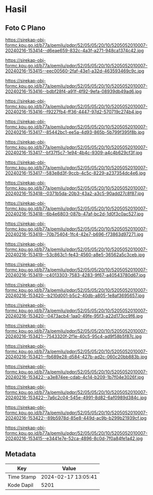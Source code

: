 # Hasil

## Foto C Plano

https://sirekap-obj-formc.kpu.go.id/b77a/pemilu/pdpr/52/05/05/20/10/5205052010007-20240216-153414--d6eae659-832c-4a3f-a271-948ca1374c42.jpg

https://sirekap-obj-formc.kpu.go.id/b77a/pemilu/pdpr/52/05/05/20/10/5205052010007-20240216-153415--eec00560-2faf-43e1-a32d-463593469c9c.jpg

https://sirekap-obj-formc.kpu.go.id/b77a/pemilu/pdpr/52/05/05/20/10/5205052010007-20240216-153416--bdbf28f4-a91f-4f92-9efa-08939db49ad6.jpg

https://sirekap-obj-formc.kpu.go.id/b77a/pemilu/pdpr/52/05/05/20/10/5205052010007-20240216-153416--f9227fb4-ff36-4447-97d2-570719c274b4.jpg

https://sirekap-obj-formc.kpu.go.id/b77a/pemilu/pdpr/52/05/05/20/10/5205052010007-20240216-153417--85442bc1-ee5a-4d93-865b-5b799f395f8b.jpg

https://sirekap-obj-formc.kpu.go.id/b77a/pemilu/pdpr/52/05/05/20/10/5205052010007-20240216-153417--bf37f5c7-1e94-4b4c-9309-a4c4b629cf3f.jpg

https://sirekap-obj-formc.kpu.go.id/b77a/pemilu/pdpr/52/05/05/20/10/5205052010007-20240216-153417--583e8d3f-9ccb-4c5c-8229-a237354dc4e6.jpg

https://sirekap-obj-formc.kpu.go.id/b77a/pemilu/pdpr/52/05/05/20/10/5205052010007-20240216-153418--0371b5da-20b3-43a2-a3c5-90add27c8f87.jpg

https://sirekap-obj-formc.kpu.go.id/b77a/pemilu/pdpr/52/05/05/20/10/5205052010007-20240216-153418--6b4e6803-087b-47af-bc2d-1d0f3c0ac527.jpg

https://sirekap-obj-formc.kpu.go.id/b77a/pemilu/pdpr/52/05/05/20/10/5205052010007-20240216-153419--70b75404-1fc4-42e7-b696-f73863d97271.jpg

https://sirekap-obj-formc.kpu.go.id/b77a/pemilu/pdpr/52/05/05/20/10/5205052010007-20240216-153419--53c863c1-fe43-4560-a8e5-36562a5c3ceb.jpg

https://sirekap-obj-formc.kpu.go.id/b77a/pemilu/pdpr/52/05/05/20/10/5205052010007-20240216-153419--c4013303-7583-4283-9f67-a40543780d67.jpg

https://sirekap-obj-formc.kpu.go.id/b77a/pemilu/pdpr/52/05/05/20/10/5205052010007-20240216-153420--b210d001-b5c2-40db-a805-1e8af3695657.jpg

https://sirekap-obj-formc.kpu.go.id/b77a/pemilu/pdpr/52/05/05/20/10/5205052010007-20240216-153420--0473acb4-1aa0-49fe-95f3-a22d173cc9f6.jpg

https://sirekap-obj-formc.kpu.go.id/b77a/pemilu/pdpr/52/05/05/20/10/5205052010007-20240216-153421--7543320f-2f1e-40c5-95c4-ad9f58b5f87c.jpg

https://sirekap-obj-formc.kpu.go.id/b77a/pemilu/pdpr/52/05/05/20/10/5205052010007-20240216-153421--fb689e28-d584-427b-ad2c-060c20bb883b.jpg

https://sirekap-obj-formc.kpu.go.id/b77a/pemilu/pdpr/52/05/05/20/10/5205052010007-20240216-153422--a3e874ee-cdab-4c14-b209-1b7f04e3026f.jpg

https://sirekap-obj-formc.kpu.go.id/b77a/pemilu/pdpr/52/05/05/20/10/5205052010007-20240216-153422--7a6c2c04-545e-4991-8d82-6af0989d384c.jpg

https://sirekap-obj-formc.kpu.go.id/b77a/pemilu/pdpr/52/05/05/20/10/5205052010007-20240216-153422--89b5978d-85e8-449d-ac9b-b299b21939cf.jpg

https://sirekap-obj-formc.kpu.go.id/b77a/pemilu/pdpr/52/05/05/20/10/5205052010007-20240216-153415--e3441e7e-52ca-4896-8c0d-7f0a84fe1a42.jpg


## Metadata

| Key        | Value               |
| ---------- | ------------------- |
| Time Stamp | 2024-02-17 13:05:41 |
| Kode Dapil | 5201                |



